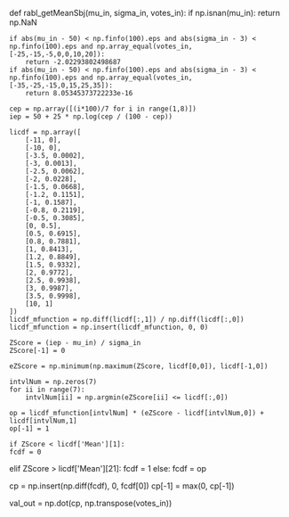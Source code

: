 def rabl_getMeanSbj(mu_in, sigma_in, votes_in):
    if np.isnan(mu_in):
        return np.NaN

    if abs(mu_in - 50) < np.finfo(100).eps and abs(sigma_in - 3) < np.finfo(100).eps and np.array_equal(votes_in, [-25,-15,-5,0,0,10,20]):
        return -2.02293802498687
    if abs(mu_in - 50) < np.finfo(100).eps and abs(sigma_in - 3) < np.finfo(100).eps and np.array_equal(votes_in, [-35,-25,-15,0,15,25,35]):
        return 8.05345373722233e-16

    cep = np.array([(i*100)/7 for i in range(1,8)])
    iep = 50 + 25 * np.log(cep / (100 - cep))

    licdf = np.array([
        [-11, 0],
        [-10, 0],
        [-3.5, 0.0002],
        [-3, 0.0013],
        [-2.5, 0.0062],
        [-2, 0.0228],
        [-1.5, 0.0668],
        [-1.2, 0.1151],
        [-1, 0.1587],
        [-0.8, 0.2119],
        [-0.5, 0.3085],
        [0, 0.5],
        [0.5, 0.6915],
        [0.8, 0.7881],
        [1, 0.8413],
        [1.2, 0.8849],
        [1.5, 0.9332],
        [2, 0.9772],
        [2.5, 0.9938],
        [3, 0.9987],
        [3.5, 0.9998],
        [10, 1]
    ])
    licdf_mfunction = np.diff(licdf[:,1]) / np.diff(licdf[:,0])
    licdf_mfunction = np.insert(licdf_mfunction, 0, 0)

    ZScore = (iep - mu_in) / sigma_in
    ZScore[-1] = 0

    eZScore = np.minimum(np.maximum(ZScore, licdf[0,0]), licdf[-1,0])

    intvlNum = np.zeros(7)
    for ii in range(7):
        intvlNum[ii] = np.argmin(eZScore[ii] <= licdf[:,0])

    op = licdf_mfunction[intvlNum] * (eZScore - licdf[intvlNum,0]) + licdf[intvlNum,1]
    op[-1] = 1
    
    if ZScore < licdf['Mean'][1]:
    fcdf = 0
elif ZScore > licdf['Mean'][21]:
    fcdf = 1
else:
    fcdf = op

cp = np.insert(np.diff(fcdf), 0, fcdf[0])
cp[-1] = max(0, cp[-1])

val_out = np.dot(cp, np.transpose(votes_in))
